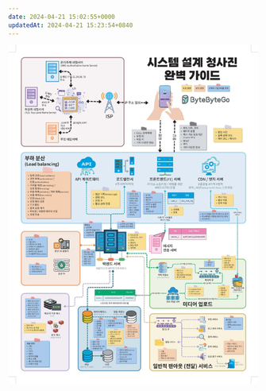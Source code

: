 ```yaml
---
date: 2024-04-21 15:02:55+0000
updatedAt: 2024-04-21 15:23:54+0840
---
```

![Pasted image 20231226223250](real-resource-image/Pasted%20image%2020231226223250.png)